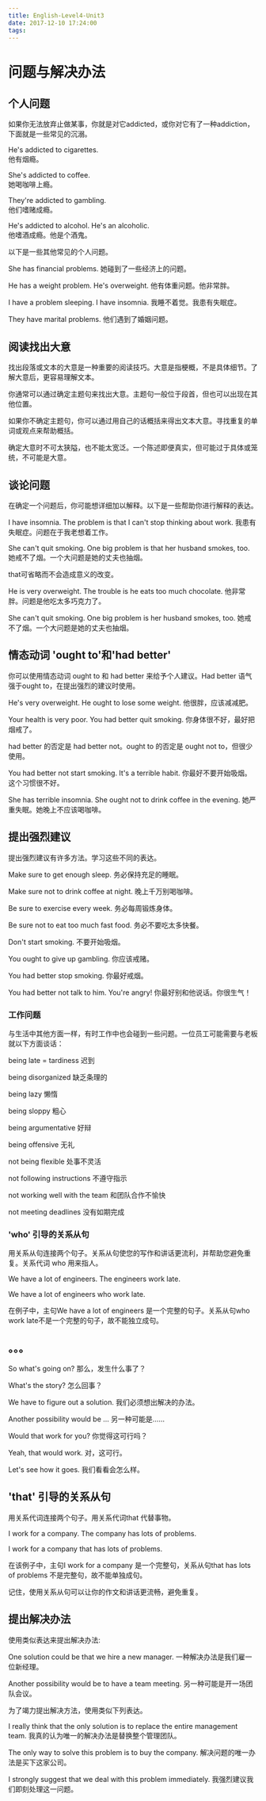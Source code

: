 ```yaml
---
title: English-Level4-Unit3
date: 2017-12-10 17:24:00
tags:
---
```

# 问题与解决办法

## 个人问题
 
如果你无法放弃止做某事，你就是对它addicted，或你对它有了一种addiction，下面就是一些常见的沉溺。  

He's addicted to cigarettes.	
他有烟瘾。                  

She's addicted to coffee.	
她喝咖啡上瘾。  

They're addicted to gambling.	
他们嗜赌成瘾。  

He's addicted to alcohol. He's an alcoholic.	
他嗜酒成瘾。他是个酒鬼。  

以下是一些其他常见的个人问题。  

She has financial problems.	她碰到了一些经济上的问题。  

He has a weight problem. He's overweight.	他有体重问题。他非常胖。  

I have a problem sleeping. I have insomnia.	我睡不着觉。我患有失眠症。  

They have marital problems.	他们遇到了婚姻问题。  

## 阅读找出大意  
 
找出段落或文本的大意是一种重要的阅读技巧。大意是指梗概，不是具体细节。了解大意后，更容易理解文本。

你通常可以通过确定主题句来找出大意。主题句一般位于段首，但也可以出现在其他位置。

如果你不确定主题句，你可以通过用自己的话概括来得出文本大意。寻找重复的单词或观点来帮助概括。

确定大意时不可太狭隘，也不能太宽泛。一个陈述即便真实，但可能过于具体或笼统，不可能是大意。

## 谈论问题  
 
在确定一个问题后，你可能想详细加以解释。以下是一些帮助你进行解释的表达。  
 

I have insomnia. The problem is that I can't stop thinking about work.	 	我患有失眠症。问题在于我老想着工作。    

She can't quit smoking. One big problem is that her husband smokes, too.	 	她戒不了烟。一个大问题是她的丈夫也抽烟。  

that可省略而不会造成意义的改变。  
 

He is very overweight. The trouble is he eats too much chocolate.	 	他非常胖。问题是他吃太多巧克力了。  

She can't quit smoking. One big problem is her husband smokes, too.	 	她戒不了烟。一个大问题是她的丈夫也抽烟。  


## 情态动词 'ought to'和'had better'
 
你可以使用情态动词 ought to 和 had better 来给予个人建议。Had better 语气强于ought to，在提出强烈的建议时使用。
 

He's very overweight. He ought to lose some weight.	他很胖，应该减减肥。
 	 	 

Your health is very poor. You had better quit smoking.	你身体很不好，最好把烟戒了。
 	 	 

had better 的否定是 had better not。ought to 的否定是 ought not to，但很少使用。
 

You had better not start smoking. It's a terrible habit.	你最好不要开始吸烟。这个习惯很不好。
 	 	 

She has terrible insomnia. She ought not to drink coffee in the evening.	她严重失眠。她晚上不应该喝咖啡。


##  提出强烈建议
 
提出强烈建议有许多方法。学习这些不同的表达。
 

Make sure to get enough sleep.	务必保持充足的睡眠。

Make sure not to drink coffee at night.	晚上千万别喝咖啡。

Be sure to exercise every week.
务必每周锻炼身体。

Be sure not to eat too much fast food.	务必不要吃太多快餐。

Don't start smoking.	不要开始吸烟。

You ought to give up gambling.
你应该戒赌。

You had better stop smoking.	你最好戒烟。

You had better not talk to him. You're angry!	你最好别和他说话。你很生气！
 
 
### 工作问题
 
与生活中其他方面一样，有时工作中也会碰到一些问题。一位员工可能需要与老板就以下方面谈话：
 

being late = tardiness	迟到

being disorganized	缺乏条理的

being lazy	懒惰

being sloppy	粗心

being argumentative	好辩

being offensive	无礼

not being flexible	处事不灵活

not following instructions	不遵守指示

not working well with the team	和团队合作不愉快

not meeting deadlines	没有如期完成




### 'who' 引导的关系从句
 
用关系从句连接两个句子。关系从句使您的写作和讲话更流利，并帮助您避免重复。关系代词 who 用来指人。
 

We have a lot of engineers. The engineers work late.                  

We have a lot of engineers who work late.

在例子中，主句We have a lot of engineers 是一个完整的句子。关系从句who work late不是一个完整的句子，故不能独立成句。
 

## 。。。
So what's going on?
那么，发生什么事了？

What's the story?
怎么回事？

We have to figure out a solution.
我们必须想出解决的办法。

Another possibility would be ...
另一种可能是……

Would that work for you?
你觉得这可行吗？

Yeah, that would work.
对，这可行。

Let's see how it goes.
我们看看会怎么样。


## 'that' 引导的关系从句
 
用关系代词连接两个句子。用关系代词that 代替事物。
 

I work for a company. The company has lots of problems.

I work for a company that has lots of problems.

在该例子中，主句I work for a company 是一个完整句，关系从句that has lots of problems 不是完整句，故不能单独成句。

记住，使用关系从句可以让你的作文和讲话更流畅，避免重复。


## 提出解决办法
 
使用类似表达来提出解决办法:
 

One solution could be that we hire a new manager.	一种解决办法是我们雇一位新经理。

Another possibility would be to have a team meeting.	另一种可能是开一场团队会议。
 	 
为了竭力提出解决方法，使用类似下列表达。
 

I really think that the only solution is to replace the entire management team.	我真的认为唯一的解决办法是替换整个管理团队。

The only way to solve this problem is to buy the company.	解决问题的唯一办法是买下这家公司。

I strongly suggest that we deal with this problem immediately.	我强烈建议我们即刻处理这一问题。
